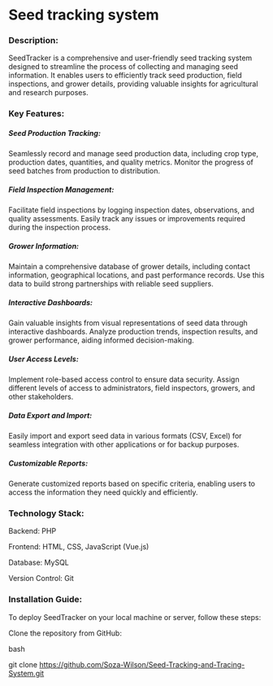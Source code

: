 
 <h1>Seed tracking system</h1>

 <h3>Description:</h3>

SeedTracker is a comprehensive and user-friendly seed tracking system designed to streamline the process of collecting and managing seed information. It enables users to efficiently track seed production, field inspections, and grower details, providing valuable insights for agricultural and research purposes.

<h3>Key Features:</h3>

<h5>Seed Production Tracking: </h5> Seamlessly record and manage seed production data, including crop type, production dates, quantities, and quality metrics. Monitor the progress of seed batches from production to distribution.

<h5>Field Inspection Management:</h5> Facilitate field inspections by logging inspection dates, observations, and quality assessments. Easily track any issues or improvements required during the inspection process.

<h5>Grower Information:</h5> Maintain a comprehensive database of grower details, including contact information, geographical locations, and past performance records. Use this data to build strong partnerships with reliable seed suppliers.

<h5>Interactive Dashboards:</h5> Gain valuable insights from visual representations of seed data through interactive dashboards. Analyze production trends, inspection results, and grower performance, aiding informed decision-making.

<h5>User Access Levels: </h5> Implement role-based access control to ensure data security. Assign different levels of access to administrators, field inspectors, growers, and other stakeholders.

<h5>Data Export and Import:</h5> Easily import and export seed data in various formats (CSV, Excel) for seamless integration with other applications or for backup purposes.

<h5>Customizable Reports: </h5> Generate customized reports based on specific criteria, enabling users to access the information they need quickly and efficiently.

<h3>Technology Stack: </h3>

<p>Backend: PHP</p>
<p>Frontend: HTML, CSS, JavaScript (Vue.js)</p>
<p>Database: MySQL</p>
<p>Version Control: Git</p>

<h3>Installation Guide:</h3>

To deploy SeedTracker on your local machine or server, follow these steps:

Clone the repository from GitHub:

bash

git clone https://github.com/Soza-Wilson/Seed-Tracking-and-Tracing-System.git



